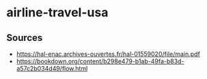 # airline-travel-usa

## Sources
- https://hal-enac.archives-ouvertes.fr/hal-01559020/file/main.pdf
- https://bookdown.org/content/b298e479-b1ab-49fa-b83d-a57c2b034d49/flow.html
